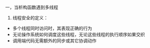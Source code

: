 一，当析构函数遇到多线程

1. 线程安全的定义：

- 多个线程同时访问时，其表现正确的行为
- 无论操作系统如何调度这些线程，无论这些线程的执行顺序如果交织
- 调用端代码无需额外的同步或其它协调动作